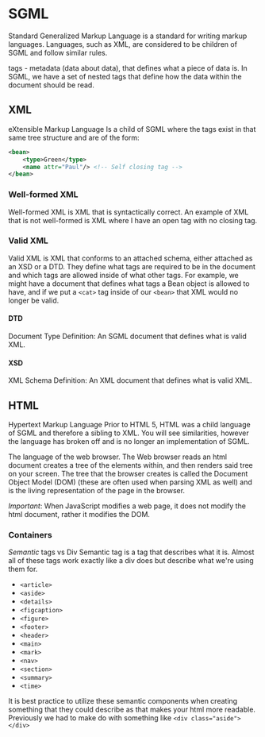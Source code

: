 # SGML
Standard Generalized Markup Language is a standard for writing markup languages. Languages, such as XML, are considered to be children of SGML and follow similar rules.

tags - metadata (data about data), that defines what a piece of data is.
In SGML, we have a set of nested tags that define how the data within the document should be read.

## XML
eXtensible Markup Language
Is a child of SGML where the tags exist in that same tree structure and are of the form:
```xml
<bean>
    <type>Green</type>
    <name attr="Paul"/> <!-- Self closing tag -->
</bean>
```

### Well-formed XML
Well-formed XML is XML that is syntactically correct.
An example of XML that is not well-formed is XML where I have an open tag with no closing tag.
### Valid XML
Valid XML is XML that conforms to an attached schema, either attached as an XSD or a DTD. They define what tags are required to be in the document and which tags are allowed inside of what other tags. For example, we might have a document that defines what tags a Bean object is allowed to have, and if we put a `<cat>` tag inside of our `<bean>` that XML would no longer be valid.
#### DTD
Document Type Definition: An SGML document that defines what is valid XML.
#### XSD
XML Schema Definition: An XML document that defines what is valid XML.

## HTML
Hypertext Markup Language
Prior to HTML 5, HTML was a child language of SGML and therefore a sibling to XML. You will see similarities, however the language has broken off and is no longer an implementation of SGML.

The language of the web browser. The Web browser reads an html document creates a tree of the elements within, and then renders said tree on your screen. The tree that the browser creates is called the Document Object Model (DOM) (these are often used when parsing XML as well) and is the living representation of the page in the browser.

*Important*: When JavaScript modifies a web page, it does not modify the html document, rather it modifies the DOM.


### Containers
*Semantic* tags vs Div
Semantic tag is a tag that describes what it is. Almost all of these tags work exactly like a div does but describe what we're using them for.
* `<article>`
* `<aside>`
* `<details>`
* `<figcaption>`
* `<figure>`
* `<footer>`
* `<header>`
* `<main>`
* `<mark>`
* `<nav>`
* `<section>`
* `<summary>`
* `<time>`

It is best practice to utilize these semantic components when creating something that they could describe as that makes your html more readable. Previously we had to make do with something like `<div class="aside"></div>`